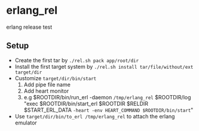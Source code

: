 # erlang_rel
erlang release test

## Setup
* Create the first tar by `./rel.sh pack app/root/dir`
* Install the first target system by `./rel.sh install tar/file/without/ext target/dir`
* Customize `target/dir/bin/start`
  1. Add pipe file name
  2. Add heart monitor 
  3. e.g $ROOTDIR/bin/run_erl -daemon `/tmp/erlang_rel` $ROOTDIR/log "exec $ROOTDIR/bin/start_erl $ROOTDIR $RELDIR $START_ERL_DATA `-heart -env HEART_COMMAND $ROOTDIR/bin/start`"
* Use `target/dir/bin/to_erl /tmp/erlang_rel` to attach the erlang emulator 
